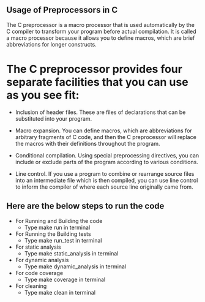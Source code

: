 ## Usage of Preprocessors in C

The C preprocessor is a macro processor that is used automatically by the C compiler to transform your program before actual compilation. It is called a macro processor because it allows you to define macros, which are brief abbreviations for longer constructs.

 # The C preprocessor provides four separate facilities that you can use as you see fit:

* Inclusion of header files. These are files of declarations that can be substituted into your program.

* Macro expansion. You can define macros, which are abbreviations for arbitrary fragments of C code, and then the C preprocessor will replace the macros with their definitions throughout the program.

* Conditional compilation. Using special preprocessing directives, you can include or exclude parts of the program according to various conditions.

* Line control. If you use a program to combine or rearrange source files into an intermediate file which is then compiled, you can use line control to inform the compiler of where each source line originally came from.











## Here are the below steps to run the code
 
 * For Running and Building the code
   * Type make run in terminal
 * For Running the Building tests
   * Type make run_test in terminal
 * For static analysis
   * Type make static_analysis in terminal
 * For dynamic analysis
   * Type make dynamic_analysis in terminal
 * For code coverage
   * Type make coverage in terminal
 * For cleaning
   * Type make clean in terminal

